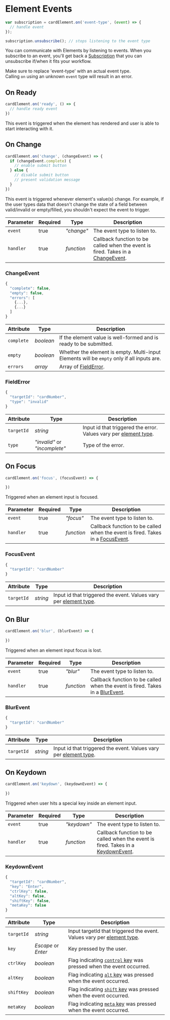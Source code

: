 # Element Events

```jsx
var subscription = cardElement.on('event-type', (event) => {
  // handle event  
});

subscription.unsubscribe(); // stops listening to the event type
```

You can communicate with Elements by listening to events. When you subscribe to an event, you'll get back a <a href="https://rxjs.dev/guide/subscription" target="_blank">Subscription</a> that you can unsubscribe if/when it fits your workflow.

<aside class="notice">
  <span>Make sure to replace 'event-type' with an actual event type.</span>
</aside>

<aside class="warning">
  <span>Calling <code>on</code> using an unknown <code>event</code> type will result in an error.</span>
</aside>

## On Ready

```jsx
cardElement.on('ready', () => {
  // handle ready event 
})
```

This event is triggered when the element has rendered and user is able to start interacting with it.

## On Change

```jsx
cardElement.on('change', (changeEvent) => {
  if (changeEvent.complete) {
    // enable submit button  
  } else {
    // disable submit button
    // present validation message
  }
})
```

This event is triggered whenever element's value(s) change. For example, if the user types data that doesn't change the state of a field between valid/invalid or empty/filled, you shouldn't expect the event to trigger.

Parameter | Required | Type       | Description
--------- | -------- | ---------- | -----------
`event`   | true     | *"change"* | The event type to listen to.
`handler` | true     | *function* | Callback function to be called when the event is fired. Takes in a [ChangeEvent](#element-events-on-change-changeevent).

### ChangeEvent

```jsx
{
  "complete": false,
  "empty": false,
  "errors": [
    {...},
    {...}
  ]
}
```

Attribute  | Type       | Description
---------- | ---------- | -----------
`complete` | *boolean*  | If the element value is well-formed and is ready to be submitted.
`empty`    | *boolean*  | Whether the element is empty. Multi-input Elements will be `empty` only if all inputs are.
`errors`   | *array*    | Array of [FieldError](#element-events-on-change-fielderror).

### FieldError

```jsx
{
  "targetId": "cardNumber",
  "type": "invalid"
}
```

Attribute  | Type       | Description
---------- | ---------- | -----------
`targetId` | *string*                        | Input id that triggered the error. Values vary per [element type](#element-types).
`type`     | *"invalid"* or *"incomplete"*   | Type of the error.

## On Focus

```jsx
cardElement.on('focus', (focusEvent) => {
  
})
```

Triggered when an element input is focused.

Parameter | Required | Type       | Description
--------- | -------- | ---------- | -----------
`event`   | true     | *"focus"* | The event type to listen to.
`handler` | true     | *function* | Callback function to be called when the event is fired. Takes in a [FocusEvent](#element-events-on-focus-focusevent).

### FocusEvent

```jsx
{
  "targetId": "cardNumber"  
}
```

Attribute  | Type       | Description
---------- | ---------- | -----------
`targetId`       | *string*   | Input id that triggered the event. Values vary per [element type](#element-types).

## On Blur

```jsx
cardElement.on('blur', (blurEvent) => {
  
})
```

Triggered when an element input focus is lost.

Parameter | Required | Type       | Description
--------- | -------- | ---------- | -----------
`event`   | true     | *"blur"* | The event type to listen to.
`handler` | true     | *function* | Callback function to be called when the event is fired. Takes in a [BlurEvent](#element-events-on-blur-blurevent).

### BlurEvent

```jsx
{
  "targetId": "cardNumber"  
}
```

Attribute  | Type       | Description
---------- | ---------- | -----------
`targetId`       | *string*   | Input id that triggered the event. Values vary per [element type](#element-types).

## On Keydown

```jsx
cardElement.on('keydown', (keydownEvent) => {
  
})
```

Triggered when user hits a special key inside an element input.

Parameter | Required | Type       | Description
--------- | -------- | ---------- | -----------
`event`   | true     | *"keydown"* | The event type to listen to.
`handler` | true     | *function* | Callback function to be called when the event is fired. Takes in a [KeydownEvent](#element-events-on-keydown-keydownevent).

### KeydownEvent

```jsx
{
  "targetId": "cardNumber",
  "key": "Enter",
  "ctrlKey": false,
  "altKey": false,
  "shiftKey": false,
  "metaKey": false
}
```

Attribute  | Type                  | Description
---------- | ----------            | -----------
`targetId` | *string*              | Input targetId that triggered the event. Values vary per [element type](#element-types).
`key`      | *Escape* or *Enter*   | Key pressed by the user.
`ctrlKey`  | *boolean*             | Flag indicating <a href="https://developer.mozilla.org/en-US/docs/Web/API/KeyboardEvent/ctrlKey" target="_blank">`control` key</a> was pressed when the event occurred.
`altKey`   | *boolean*             | Flag indicating <a href="https://developer.mozilla.org/en-US/docs/Web/API/KeyboardEvent/altKey" target="_blank">`alt` key</a> was pressed when the event occurred.
`shiftKey` | *boolean*             | Flag indicating <a href="https://developer.mozilla.org/en-US/docs/Web/API/KeyboardEvent/shiftKey" target="_blank">`shift` key</a> was pressed when the event occurred.
`metaKey`  | *boolean*             | Flag indicating <a href="https://developer.mozilla.org/en-US/docs/Web/API/KeyboardEvent/metaKey" target="_blank">`meta` key</a> was pressed when the event occurred.
